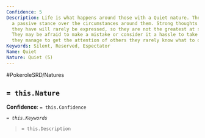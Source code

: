 ```yaml
---
Confidence: 5
Description: Life is what happens around those with a Quiet nature. They often take
  a passive stance over the circumstances around them. Strong thoughts or opinions
  they have will rarely be expressed, so they are not the greatest at social interactions.
  They may be afraid to make a mistake or consider it a hassle to take action. When
  they manage to get the attention of others they rarely know what to do with themselves.
Keywords: Silent, Reserved, Espectator
Name: Quiet
Nature: Quiet (5)
---
```


#PokeroleSRD/Natures

## `= this.Nature`

**Confidence**: `= this.Confidence`

*`= this.Keywords`*

> `= this.Description`
